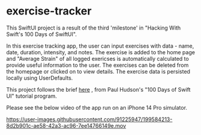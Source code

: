 # exercise-tracker
This SwiftUI project is a result of the third 'milestone' in "Hacking With Swift's 100 Days of SwiftUI".

In this exercise tracking app, the user can input exercises with data - name, date, duration, intensity, and notes. The exercise is added to the home page and "Average Strain" of all logged exericses is automatically calculated to provide useful information to the user. The exercises can be deleted from the homepage or clicked on to view details. The exercise data is persisted locally using UserDefaults.

This project follows the brief <a href="https://www.hackingwithswift.com/guide/ios-swiftui/4/3/challenge" target="_blank">here</a>
, from Paul Hudson's "100 Days of Swift UI" tutorial program.

Please see the below video of the app run on an iPhone 14 Pro simulator.

https://user-images.githubusercontent.com/91225947/199584213-8d2b901c-ae58-42a3-ac96-7ee14766149e.mov
